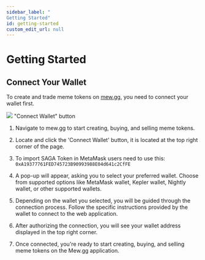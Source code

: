 ```yaml
---
sidebar_label: "
Getting Started"
id: getting-started
custom_edit_url: null
---
```


# Getting Started

## Connect Your Wallet

To create and trade meme tokens on [mew.gg](https://mew.gg), you need to connect your wallet first.

<div className="flex flex-col items-center">
    <img src="/img/connect-wallet.png"/>
    <span className="font-bold text-[rgb(192,192,192)]">"Connect Wallet" button</span>
</div>

1. Navigate to mew.gg to start creating, buying, and selling meme tokens.
2. Locate and click the 'Connect Wallet' button, it is located at the top right corner of the page.
3. To import SAGA Token in MetaMask users need to use this: `0xA19377761FED745723B90993988E04d641c2CfFE`

4. A pop-up will appear, asking you to select your preferred wallet. Choose from supported options like MetaMask wallet, Kepler wallet, Nightly wallet, or other supported wallets.
5. Depending on the wallet you selected, you will be guided through the connection process. Follow the specific instructions provided by the wallet to connect to the web application.
6. After authorizing the connection, you will see your wallet address displayed in the top right corner.
7. Once connected, you're ready to start creating, buying, and selling meme tokens on the Mew.gg application.

